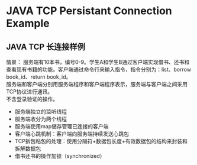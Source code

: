 # JAVA TCP Persistant Connection Example
## JAVA TCP 长连接样例

情景：
服务端有10本书，编号0-9。学生A和学生B通过客户端实现借书、还书和查看现有书籍的功能。客户端通过命令行来输入指令，指令分别为：list、borrow book_id、return book_id。  
服务端和客户端分别用服务端程序和客户端程序表示，服务端与客户端之间采用TCP协议进行通讯。  
不含登录验证的操作。

+ 服务端独立的监听线程
+ 服务端收分为两个线程
+ 服务端使用map储存管理已连接的客户端
+ 客户端心跳机制：客户端向服务端持续发送心跳包
+ TCP拆包粘包的处理：使用分隔符+数据包长度+有效数据包的结构来封装和拆解数据包
+ 借书还书的操作加锁（synchronized）
